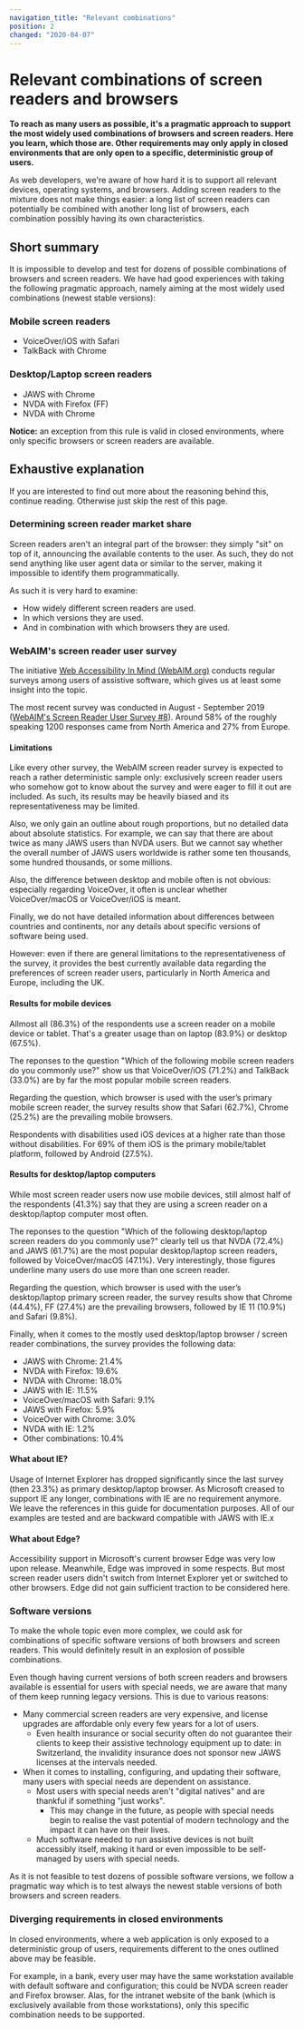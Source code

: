 ```yaml
---
navigation_title: "Relevant combinations"
position: 2
changed: "2020-04-07"
---
```


# Relevant combinations of screen readers and browsers

**To reach as many users as possible, it's a pragmatic approach to support the most widely used combinations of browsers and screen readers. Here you learn, which those are. Other requirements may only apply in closed environments that are only open to a specific, deterministic group of users.**

As web developers, we're aware of how hard it is to support all relevant devices, operating systems, and browsers. Adding screen readers to the mixture does not make things easier: a long list of screen readers can potentially be combined with another long list of browsers, each combination possibly having its own characteristics.

## Short summary

It is impossible to develop and test for dozens of possible combinations of browsers and screen readers. We have had good experiences with taking the following pragmatic approach, namely aiming at the most widely used combinations (newest stable versions):

### Mobile screen readers

- VoiceOver/iOS with Safari
- TalkBack with Chrome

### Desktop/Laptop screen readers

- JAWS with Chrome
- NVDA with Firefox (FF)
- NVDA with Chrome

**Notice:** an exception from this rule is valid in closed environments, where only specific browsers or screen readers are available.

## Exhaustive explanation

If you are interested to find out more about the reasoning behind this, continue reading. Otherwise just skip the rest of this page.

### Determining screen reader market share

Screen readers aren't an integral part of the browser: they simply "sit" on top of it, announcing the available contents to the user. As such, they do not send anything like user agent data or similar to the server, making it impossible to identify them programmatically.

As such it is very hard to examine:

- How widely different screen readers are used.
- In which versions they are used.
- And in combination with which browsers they are used.

### WebAIM's screen reader user survey

The initiative [Web Accessibility In Mind (WebAIM.org)](https://webaim.org/) conducts regular surveys among users of assistive software, which gives us at least some insight into the topic.

The most recent survey was conducted in August - September 2019 ([WebAIM's Screen Reader User Survey #8](https://webaim.org/projects/screenreadersurvey8/)). Around 58% of the roughly speaking 1200 responses came from North America and 27% from Europe.

#### Limitations

Like every other survey, the WebAIM screen reader survey is expected to reach a rather deterministic sample only: exclusively screen reader users who somehow got to know about the survey and were eager to fill it out are included. As such, its results may be heavily biased and its representativeness may be limited.

Also, we only gain an outline about rough proportions, but no detailed data about absolute statistics. For example, we can say that there are about twice as many JAWS users than NVDA users. But we cannot say whether the overall number of JAWS users worldwide is rather some ten thousands, some hundred thousands, or some millions.

Also, the difference between desktop and mobile often is not obvious: especially regarding VoiceOver, it often is unclear whether VoiceOver/macOS or VoiceOver/iOS is meant.

Finally, we do not have detailed information about differences between countries and continents, nor any details about specific versions of software being used.

However: even if there are general limitations to the representativeness of the survey, it provides the best currently available data regarding the preferences of screen reader users, particularly in North America and Europe, including the UK.

#### Results for mobile devices

Allmost all (86.3%) of the respondents use a screen reader on a mobile device or tablet. That's a greater usage than on laptop (83.9%) or desktop (67.5%).

The reponses to the question "Which of the following mobile screen readers do you commonly use?" show us that VoiceOver/iOS (71.2%) and TalkBack (33.0%) are by far the most popular mobile screen readers.

Regarding the question, which browser is used with the user’s primary mobile screen reader, the survey results show that Safari (62.7%), Chrome (25.2%) are the prevailing mobile browsers.

Respondents with disabilities used iOS devices at a higher rate than those without disabilities. For 69% of them iOS is the primary mobile/tablet platform, followed by Android (27.5%).

#### Results for desktop/laptop computers

While most screen reader users now use mobile devices, still almost half of the respondents (41.3%) say that they are using a screen reader on a desktop/laptop computer most often.

The reponses to the question "Which of the following desktop/laptop screen readers do you commonly use?" clearly tell us that  NVDA (72.4%) and JAWS (61.7%) are the most popular desktop/laptop screen readers, followed by VoiceOver/macOS (47.1%). Very interestingly, those figures underline many users do use more than one screen reader.

Regarding the question, which browser is used with the user’s desktop/laptop primary screen reader, the survey results show that Chrome (44.4%), FF (27.4%) are the prevailing browsers, followed by IE 11 (10.9%) and Safari (9.8%).

Finally, when it comes to the mostly used desktop/laptop browser / screen reader combinations, the survey provides the following data:

- JAWS with Chrome: 21.4%
- NVDA with Firefox: 19.6%
- NVDA with Chrome: 18.0%
- JAWS with IE: 11.5%
- VoiceOver/macOS with Safari: 9.1%
- JAWS with Firefox: 5.9%
- VoiceOver with Chrome: 3.0%
- NVDA with IE: 1.2%
- Other combinations: 10.4%

#### What about IE?

Usage of Internet Explorer has dropped significantly since the last survey (then 23.3%) as primary desktop/laptop browser. As Microsoft creased to support IE any longer, combinations with IE are no requirement anymore. We leave the references in this guide for documentation purposes. All of our examples are tested and are backward compatible with JAWS with IE.x

#### What about Edge?

Accessibility support in Microsoft's current browser Edge was very low upon release. Meanwhile, Edge was improved in some respects. But most screen reader users didn't switch from Internet Explorer yet or switched to other browsers. Edge did not gain sufficient traction to be considered here.

### Software versions

To make the whole topic even more complex, we could ask for combinations of specific software versions of both browsers and screen readers. This would definitely result in an explosion of possible combinations.

Even though having current versions of both screen readers and browsers available is essential for users with special needs, we are aware that many of them keep running legacy versions. This is due to various reasons:

- Many commercial screen readers are very expensive, and license upgrades are affordable only every few years for a lot of users.
    - Even health insurance or social security often do not guarantee their clients to keep their assistive technology equipment up to date: in Switzerland, the invalidity insurance does not sponsor new JAWS licenses at the intervals needed.
- When it comes to installing, configuring, and updating their software, many users with special needs are dependent on assistance.
    - Most users with special needs aren't "digital natives" and are thankful if something "just works".
        - This may change in the future, as people with special needs begin to realise the vast potential of modern technology and the impact it can have on their lives.
    - Much software needed to run assistive devices is not built accessibly itself, making it hard or even impossible to be self-managed by users with special needs.

As it is not feasible to test dozens of possible software versions, we follow a pragmatic way which is to test always the newest stable versions of both browsers and screen readers.

### Diverging requirements in closed environments

In closed environments, where a web application is only exposed to a deterministic group of users, requirements different to the ones outlined above may be feasible.

For example, in a bank, every user may have the same workstation available with default software and configuration; this could be NVDA screen reader and Firefox browser. Alas, for the intranet website of the bank (which is exclusively available from those workstations), only this specific combination needs to be supported.
